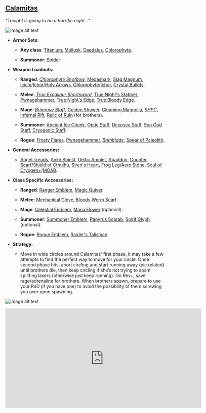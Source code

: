## [Calamitas](https://calamitymod.gamepedia.com/Calamitas)

*"Tonight is going to be a horrific night..."*

![image alt text](../public/BMbpD6rCZ1qoniF20u7H2A_img_39.png)

* **Armor Sets:**

    * **Any class**: [Titanium](https://terraria.gamepedia.com/Titanium_armor), [Mollusk](https://calamitymod.gamepedia.com/Mollusk_armor), [Daedalus](https://calamitymod.gamepedia.com/Daedalus_armor), [Chlorophyte](https://terraria.gamepedia.com/Chlorophyte_armor).

    * **Summoner**: [Spider](https://terraria.gamepedia.com/Spider_armor)

* **Weapon Loadouts:**

    * **Ranged**: [*Chlorophyte Shotbow*](https://terraria.gamepedia.com/Chlorophyte_Shotbow), [Megashark](https://terraria.gamepedia.com/Megashark), [Slag Magnum](https://calamitymod.gamepedia.com/Slag_Magnum), [Icicle](https://calamitymod.gamepedia.com/Icicle_Arrow)/[Ichor](https://terraria.gamepedia.com/Ichor_Arrow)/[Holy Arrows](https://terraria.gamepedia.com/Holy_Arrow), [Chlorophyte](https://terraria.gamepedia.com/Chlorophyte_Bullet)/[Ichor](https://terraria.gamepedia.com/Ichor_Bullet), [Crystal Bullets](https://terraria.gamepedia.com/Crystal_Bullet).

    * **Melee**: [*True Excalibur Shortsword*](https://calamitymod.gamepedia.com/True_Excalibur_Shortsword), [True Night's Stabber](https://calamitymod.gamepedia.com/True_Night%27s_Stabber), [Pwnagehammer](https://calamitymod.gamepedia.com/Forbidden_Oathblade), [True Night's Edge](https://terraria.gamepedia.com/True_Night%27s_Edge), [True Bloody Edge](https://calamitymod.gamepedia.com/True_Bloody_Edge).

    * **Mage**: [*Brimrose Staff*](https://calamitymod.gamepedia.com/Brimrose_Staff), [Golden Shower](https://terraria.gamepedia.com/Golden_Shower), [Gleaming Magnolia](https://calamitymod.gamepedia.com/Gleaming_Magnolia), [*SHPC*](https://calamitymod.gamepedia.com/SHPC), [Infernal Rift](https://calamitymod.gamepedia.com/Infernal_Rift), [Relic of Ruin](https://calamitymod.gamepedia.com/Relic_of_Ruin) (for brothers).

    * **Summoner**: [Ancient Ice Chunk](https://calamitymod.gamepedia.com/Ancient_Ice_Chunk), [Optic Staff](https://terraria.gamepedia.com/Optic_Staff), [Deepsea Staff](https://calamitymod.gamepedia.com/Deepsea_Staff), [Sun God Staff](https://calamitymod.gamepedia.com/Sun_God_Staff), [Cryogenic Staff](https://calamitymod.gamepedia.com/Cryogenic_Staff).

    * **Rogue**: [Frosty Flares](https://calamitymod.gamepedia.com/Frosty_Flare), [Pwnagehammer](https://calamitymod.gamepedia.com/Pwnagehammer), [*Brimblade*](https://calamitymod.gamepedia.com/Brimblade), [Spear of Paleolith](https://calamitymod.gamepedia.com/Spear_of_Paleolith).

* **General Accessories:**

    * [Angel Treads](https://calamitymod.gamepedia.com/Angel_Treads), [Ankh Shield](https://terraria.gamepedia.com/Ankh_Shield), [Deific Amulet](https://calamitymod.gamepedia.com/Deific_Amulet), [Abaddon](https://calamitymod.gamepedia.com/Abaddon), [Counter Scarf](https://calamitymod.gamepedia.com/Counter_Scarf)/[Shield of Cthulhu](https://terraria.gamepedia.com/Shield_of_Cthulhu), [Siren's Heart](https://calamitymod.gamepedia.com/Siren's_Heart), [Frog Leg](https://calamitymod.gamepedia.com/Frog_Leg)/[Aero Stone](https://calamitymod.gamepedia.com/Aero_Stone). [Soul of Cryogen+](https://calamitymod.gamepedia.com/Wings)/[MOAB](https://calamitymod.gamepedia.com/MOAB).

* **Class Specific Accessories:**

    * **Ranged**: [Ranger Emblem](https://terraria.gamepedia.com/Ranger_Emblem), [Magic Quiver](https://terraria.gamepedia.com/Magic_Quiver).

    * **Melee**: [Mechanical Glove](https://terraria.gamepedia.com/Mechanical_Glove), [Bloody Worm Scarf](https://calamitymod.gamepedia.com/Bloody_Worm_Scarf).

    * **Mage**: [Celestial Emblem](https://terraria.gamepedia.com/Celestial_Emblem), [Mana Flower](https://terraria.gamepedia.com/Mana_Flower) (optional).

    * **Summoner**: [Summoner Emblem](https://terraria.gamepedia.com/Summoner_Emblem), [Papyrus Scarab](https://terraria.gamepedia.com/Papyrus_Scarab), [Spirit Glyph](https://calamitymod.gamepedia.com/Spirit_Glyph) (optional).

    * **Rogue**: [Rogue Emblem](https://calamitymod.gamepedia.com/Rogue_Emblem), [Raider's Talisman](https://calamitymod.gamepedia.com/Raider%27s_Talisman).

* **Strategy:**

    * Move in wide circles around Calamitas' first phase, it may take a few attempts to find the perfect way to move for your circle. Once second phase hits, abort circling and start running away (pic related) until brothers die, then keep circling if she’s not trying to spam splitting lasers (otherwise just keep running). On Rev+, save rage/adrenaline for brothers. When brothers spawn, prepare to use your RoD (if you have one) to avoid the possibility of them screwing you over upon spawning.

![image alt text](../public/BMbpD6rCZ1qoniF20u7H2A_img_40.png)

<div align="center"><iframe width="620" height="315" src="https://www.youtube.com/embed/HieMozWjIyw" frameborder="0" allowfullscreen></iframe></div>
